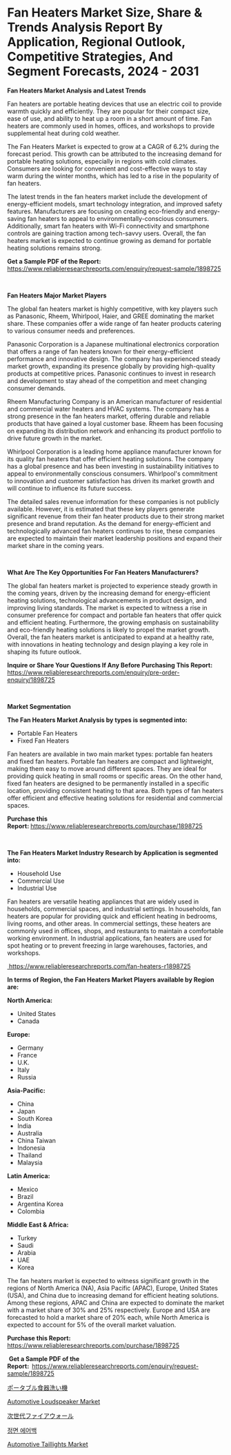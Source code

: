 <p><h1>Fan Heaters Market Size, Share & Trends Analysis Report By Application, Regional Outlook, Competitive Strategies, And Segment Forecasts, 2024 - 2031</h1></p><p><strong>Fan Heaters Market Analysis and Latest Trends</strong></p>
<p><p>Fan heaters are portable heating devices that use an electric coil to provide warmth quickly and efficiently. They are popular for their compact size, ease of use, and ability to heat up a room in a short amount of time. Fan heaters are commonly used in homes, offices, and workshops to provide supplemental heat during cold weather.</p><p>The Fan Heaters Market is expected to grow at a CAGR of 6.2% during the forecast period. This growth can be attributed to the increasing demand for portable heating solutions, especially in regions with cold climates. Consumers are looking for convenient and cost-effective ways to stay warm during the winter months, which has led to a rise in the popularity of fan heaters.</p><p>The latest trends in the fan heaters market include the development of energy-efficient models, smart technology integration, and improved safety features. Manufacturers are focusing on creating eco-friendly and energy-saving fan heaters to appeal to environmentally-conscious consumers. Additionally, smart fan heaters with Wi-Fi connectivity and smartphone controls are gaining traction among tech-savvy users. Overall, the fan heaters market is expected to continue growing as demand for portable heating solutions remains strong.</p></p>
<p><strong>Get a Sample PDF of the Report:&nbsp;</strong> <a href="https://www.reliableresearchreports.com/enquiry/request-sample/1898725">https://www.reliableresearchreports.com/enquiry/request-sample/1898725</a></p>
<p>&nbsp;</p>
<p><strong>Fan Heaters Major Market Players</strong></p>
<p><p>The global fan heaters market is highly competitive, with key players such as Panasonic, Rheem, Whirlpool, Haier, and GREE dominating the market share. These companies offer a wide range of fan heater products catering to various consumer needs and preferences.</p><p>Panasonic Corporation is a Japanese multinational electronics corporation that offers a range of fan heaters known for their energy-efficient performance and innovative design. The company has experienced steady market growth, expanding its presence globally by providing high-quality products at competitive prices. Panasonic continues to invest in research and development to stay ahead of the competition and meet changing consumer demands.</p><p>Rheem Manufacturing Company is an American manufacturer of residential and commercial water heaters and HVAC systems. The company has a strong presence in the fan heaters market, offering durable and reliable products that have gained a loyal customer base. Rheem has been focusing on expanding its distribution network and enhancing its product portfolio to drive future growth in the market.</p><p>Whirlpool Corporation is a leading home appliance manufacturer known for its quality fan heaters that offer efficient heating solutions. The company has a global presence and has been investing in sustainability initiatives to appeal to environmentally conscious consumers. Whirlpool's commitment to innovation and customer satisfaction has driven its market growth and will continue to influence its future success.</p><p>The detailed sales revenue information for these companies is not publicly available. However, it is estimated that these key players generate significant revenue from their fan heater products due to their strong market presence and brand reputation. As the demand for energy-efficient and technologically advanced fan heaters continues to rise, these companies are expected to maintain their market leadership positions and expand their market share in the coming years.</p></p>
<p>&nbsp;</p>
<p><strong>What Are The Key Opportunities For Fan Heaters Manufacturers?</strong></p>
<p><p>The global fan heaters market is projected to experience steady growth in the coming years, driven by the increasing demand for energy-efficient heating solutions, technological advancements in product design, and improving living standards. The market is expected to witness a rise in consumer preference for compact and portable fan heaters that offer quick and efficient heating. Furthermore, the growing emphasis on sustainability and eco-friendly heating solutions is likely to propel the market growth. Overall, the fan heaters market is anticipated to expand at a healthy rate, with innovations in heating technology and design playing a key role in shaping its future outlook.</p></p>
<p><strong>Inquire or Share Your Questions If Any Before Purchasing This Report:</strong> <a href="https://www.reliableresearchreports.com/enquiry/pre-order-enquiry/1898725">https://www.reliableresearchreports.com/enquiry/pre-order-enquiry/1898725</a></p>
<p>&nbsp;</p>
<p><strong>Market Segmentation</strong></p>
<p><strong>The Fan Heaters Market Analysis by types is segmented into:</strong></p>
<p><ul><li>Portable Fan Heaters</li><li>Fixed Fan Heaters</li></ul></p>
<p><p>Fan heaters are available in two main market types: portable fan heaters and fixed fan heaters. Portable fan heaters are compact and lightweight, making them easy to move around different spaces. They are ideal for providing quick heating in small rooms or specific areas. On the other hand, fixed fan heaters are designed to be permanently installed in a specific location, providing consistent heating to that area. Both types of fan heaters offer efficient and effective heating solutions for residential and commercial spaces.</p></p>
<p><strong>Purchase this Report:&nbsp;</strong><a href="https://www.reliableresearchreports.com/purchase/1898725">https://www.reliableresearchreports.com/purchase/1898725</a></p>
<p>&nbsp;</p>
<p><strong>The Fan Heaters Market Industry Research by Application is segmented into:</strong></p>
<p><ul><li>Household Use</li><li>Commercial Use</li><li>Industrial Use</li></ul></p>
<p><p>Fan heaters are versatile heating appliances that are widely used in households, commercial spaces, and industrial settings. In households, fan heaters are popular for providing quick and efficient heating in bedrooms, living rooms, and other areas. In commercial settings, these heaters are commonly used in offices, shops, and restaurants to maintain a comfortable working environment. In industrial applications, fan heaters are used for spot heating or to prevent freezing in large warehouses, factories, and workshops.</p></p>
<p><a href="https://www.reliableresearchreports.com/fan-heaters-r1898725">&nbsp;https://www.reliableresearchreports.com/fan-heaters-r1898725</a></p>
<p><strong>In terms of Region, the Fan Heaters Market Players available by Region are:</strong></p>
<p>
    <p> <strong> North America: </strong>
        <ul>
            <li>United States</li>
            <li>Canada</li>
        </ul>
        </p> 
    <p> <strong> Europe: </strong>
        <ul>
            <li>Germany</li>
            <li>France</li>
            <li>U.K.</li>
            <li>Italy</li>
            <li>Russia</li>
        </ul>
        </p> 
    <p> <strong> Asia-Pacific: </strong>
        <ul>
            <li>China</li>
            <li>Japan</li>
            <li>South Korea</li>
            <li>India</li>
            <li>Australia</li>
            <li>China Taiwan</li>
            <li>Indonesia</li>
            <li>Thailand</li>
            <li>Malaysia</li>
        </ul>
        </p> 
    <p> <strong> Latin America: </strong>
        <ul>
            <li>Mexico</li>
            <li>Brazil</li>
            <li>Argentina Korea</li>
            <li>Colombia</li>
        </ul>
        </p> 
    <p> <strong> Middle East & Africa: </strong>
        <ul>
            <li>Turkey</li>
            <li>Saudi</li>
            <li>Arabia</li>
            <li>UAE</li>
            <li>Korea</li>
        </ul>
    </p>
    </p>
<p><p>The fan heaters market is expected to witness significant growth in the regions of North America (NA), Asia Pacific (APAC), Europe, United States (USA), and China due to increasing demand for efficient heating solutions. Among these regions, APAC and China are expected to dominate the market with a market share of 30% and 25% respectively. Europe and USA are forecasted to hold a market share of 20% each, while North America is expected to account for 5% of the overall market valuation.</p></p>
<p><strong>Purchase this Report: </strong><a href="https://www.reliableresearchreports.com/purchase/1898725">https://www.reliableresearchreports.com/purchase/1898725</a></p>
<p>&nbsp;<strong>Get a Sample PDF of the Report:&nbsp;&nbsp;</strong><a href="https://www.reliableresearchreports.com/enquiry/request-sample/1898725">https://www.reliableresearchreports.com/enquiry/request-sample/1898725</a></p>
<p><strong></strong></p>
<p><p><a href="https://medium.com/@lawrencewatkins654/%E3%83%9D%E3%83%BC%E3%82%BF%E3%83%96%E3%83%AB%E9%A3%9F%E5%99%A8%E6%B4%97%E3%81%84%E6%A9%9F%E5%B8%82%E5%A0%B4%E8%AA%BF%E6%9F%BB%E3%83%AC%E3%83%9D%E3%83%BC%E3%83%88-%E3%81%9D%E3%81%AE%E6%AD%B4%E5%8F%B2%E3%81%A8%E4%BA%88%E6%B8%AC2024%E5%B9%B4%E3%81%8B%E3%82%892031%E5%B9%B4-5f0ea7daa855">ポータブル食器洗い機</a></p><p><a href="https://www.linkedin.com/pulse/automotive-loudspeaker-market-size-share-amp-trends-analysis-apwrf?trackingId=tE0HFmLYsc3YBYVLHSGcow%3D%3D">Automotive Loudspeaker Market</a></p><p><a href="https://medium.com/@samirmayert28/%E6%AC%A1%E4%B8%96%E4%BB%A3%E3%83%95%E3%82%A1%E3%82%A4%E3%82%A2%E3%82%A6%E3%82%A9%E3%83%BC%E3%83%AB%E5%B8%82%E5%A0%B4-%E7%AB%B6%E4%BA%89%E5%88%86%E6%9E%90-%E5%B8%82%E5%A0%B4%E5%8B%95%E5%90%91%E3%81%8A%E3%82%88%E3%81%B32031%E5%B9%B4%E3%81%BE%E3%81%A7%E3%81%AE%E4%BA%88%E6%B8%AC-055e4c1ce8d9">次世代ファイアウォール</a></p><p><a href="https://medium.com/@carolynurton5656/%EC%A0%84%EB%A9%B4-%EC%97%90%EC%96%B4%EB%B0%B1-%EC%8B%9C%EC%9E%A5-%EB%B6%84%EC%84%9D-%EA%B8%80%EB%A1%9C%EB%B2%8C-%EC%82%B0%EC%97%85-%EC%A0%84%EB%A7%9D-%EB%B0%8F-%EC%98%88%EC%B8%A1-2024%EB%85%84%EB%B6%80%ED%84%B0-2031%EB%85%84%EA%B9%8C%EC%A7%80-cc806f56077d">정면 에어백</a></p><p><a href="https://www.linkedin.com/pulse/automotive-taillights-market-offers-provide-insightful-wbfyf?trackingId=PMwS3YKVkCA%2FMjZOFT5GtA%3D%3D">Automotive Taillights Market</a></p></p>